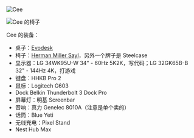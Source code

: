 ![Cee](https://i.imgur.com/40RVFAL.jpg)

![Cee 的椅子](https://i.imgur.com/e1ed05B.jpg)

Cee 的装备：
<ul>
<li>桌子：<a href="https://www.evodesk.com/">Evodesk</a></li>
<li>椅子：<a href="https://www.hermanmiller.com/products/seating/office-chairs/sayl-chairs/">Herman Miller Sayl</a>，另外一个牌子是 Steelcase</li>
<li>显示器：LG 34WK95U-W 34" - 60Hz 5K2K，写代码；LG 32GK65B-B 32" - 144Hz 4K，打游戏</li>
<li>键盘：HHKB Pro 2</li>
<li>鼠标：Logitech G603</li>
<li>Dock Belkin Thunderbolt 3 Dock Pro</li>
<li>屏幕灯：明基 Screenbar</li>
<li>音响：真力 Genelec 8010A（注意是单个卖的）</li>
<li>话筒：Blue Yeti</li>
<li>无线充电：Pixel Stand</li>
<li>Nest Hub Max</li>
</ul>
